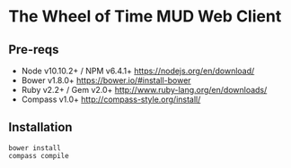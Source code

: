 # The Wheel of Time MUD Web Client

## Pre-reqs

* Node v10.10.2+ / NPM v6.4.1+ https://nodejs.org/en/download/
* Bower v1.8.0+ https://bower.io/#install-bower
* Ruby v2.2+ / Gem v2.0+ http://www.ruby-lang.org/en/downloads/
* Compass v1.0+ http://compass-style.org/install/

## Installation

```
bower install
compass compile
```


